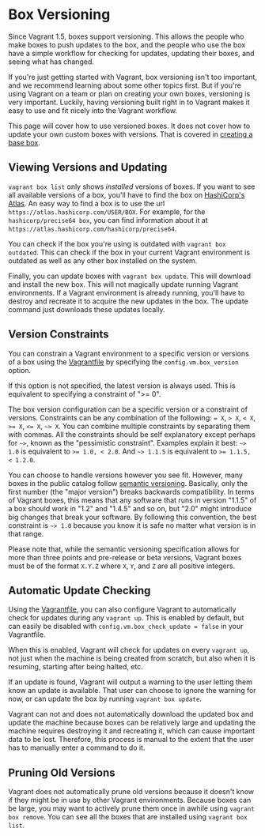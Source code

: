 
# Box Versioning

Since Vagrant 1.5, boxes support versioning. This allows the people who make boxes to push updates to the box, and the people who use the box have a simple workflow for checking for updates, updating their boxes, and seeing what has changed.

If you're just getting started with Vagrant, box versioning isn't too important, and we recommend learning about some other topics first. But if you're using Vagrant on a team or plan on creating your own boxes, versioning is very important. Luckily, having versioning built right in to Vagrant makes it easy to use and fit nicely into the Vagrant workflow.

This page will cover how to use versioned boxes. It does not cover how to update your own custom boxes with versions. That is covered in [creating a base box][base].

## Viewing Versions and Updating

`vagrant box list` only shows *installed* versions of boxes. If you want to see all available versions of a box, you'll have to find the box on [HashiCorp's Atlas][hashicorp]. An easy way to find a box is to use the url `https://atlas.hashicorp.com/USER/BOX`. For example, for the `hashicorp/precise64 box`, you can find information about it at `https://atlas.hashicorp.com/hashicorp/precise64`.

You can check if the box you're using is outdated with `vagrant box outdated`. This can check if the box in your current Vagrant environment is outdated as well as any other box installed on the system.

Finally, you can update boxes with `vagrant box update`. This will download and install the new box. This will not magically update running Vagrant environments. If a Vagrant environment is already running, you'll have to destroy and recreate it to acquire the new updates in the box. The update command just downloads these updates locally.

## Version Constraints

You can constrain a Vagrant environment to a specific version or versions of a box using the [Vagrantfile][vagrantfile] by specifying the `config.vm.box_version` option.

If this option is not specified, the latest version is always used. This is equivalent to specifying a constraint of ">= 0".

The box version configuration can be a specific version or a constraint of versions. Constraints can be any combination of the following: `= X`, `> X`, `< X`,` >= X`, `<= X`, `~> X`. You can combine multiple constraints by separating them with commas. All the constraints should be self explanatory except perhaps for `~>`, known as the "pessimistic constraint". Examples explain it best: `~> 1.0` is equivalent to `>= 1.0, < 2.0`. And `~> 1.1.5` is equivalent to `>= 1.1.5, < 1.2.0`.

You can choose to handle versions however you see fit. However, many boxes in the public catalog follow [semantic versioning][semver]. Basically, only the first number (the "major version") breaks backwards compatibility. In terms of Vagrant boxes, this means that any software that runs in version "1.1.5" of a box should work in "1.2" and "1.4.5" and so on, but "2.0" might introduce big changes that break your software. By following this convention, the best constraint is `~> 1.0` because you know it is safe no matter what version is in that range.

Please note that, while the semantic versioning specification allows for more than three points and pre-release or beta versions, Vagrant boxes must be of the format `X.Y.Z` where `X`, `Y`, and `Z` are all positive integers.

## Automatic Update Checking

Using the [Vagrantfile][vagrantfile], you can also configure Vagrant to automatically check for updates during any `vagrant up`. This is enabled by default, but can easily be disabled with `config.vm.box_check_update = false` in your Vagrantfile.

When this is enabled, Vagrant will check for updates on every `vagrant up`, not just when the machine is being created from scratch, but also when it is resuming, starting after being halted, etc.

If an update is found, Vagrant will output a warning to the user letting them know an update is available. That user can choose to ignore the warning for now, or can update the box by running `vagrant box update`.

Vagrant can not and does not automatically download the updated box and update the machine because boxes can be relatively large and updating the machine requires destroying it and recreating it, which can cause important data to be lost. Therefore, this process is manual to the extent that the user has to manually enter a command to do it.

## Pruning Old Versions

Vagrant does not automatically prune old versions because it doesn't know if they might be in use by other Vagrant environments. Because boxes can be large, you may want to actively prune them once in awhile using `vagrant box remove`. You can see all the boxes that are installed using `vagrant box list`.

[base]: https://docs.vagrantup.com/v2/boxes/base.html
[hashicorp]: https://atlas.hashicorp.com/
[vagrantfile]: https://docs.vagrantup.com/v2/vagrantfile/
[semver]: http://semver.org/